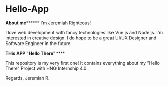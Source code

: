 # Hello-App

****About me**********
I'm Jeremiah Righteous!

I love web development with fancy technologies like Vue.js and Node.js.
I'm interested in creative design.
I do hope to be a great UI/UX Designer and Software Engineer in the future.

******THis APP "Hello There"**********

This repository is my very first one! It contains everything about my "Hello There" Project with HNG Internship 4.0.


Regards,
Jeremiah R.
